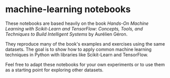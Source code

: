 # machine-learning notebooks

These notebooks are based heavily on the book *Hands-On Machine Learning with Scikit-Learn and TensorFlow: Concepts, Tools, and Techniques to Build Intelligent Systems* by Aurélien Géron.

They reproduce many of the book's examples and exercises using the same datasets. The goal is to show how to apply common machine learning techniques in Python with libraries like Scikit-Learn and TensorFlow.

Feel free to adapt these notebooks for your own experiments or to use them as a starting point for exploring other datasets.
